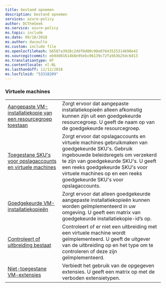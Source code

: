```yaml
---
title: bestand opnemen
description: bestand opnemen
services: azure-policy
author: DCtheGeek
ms.service: azure-policy
ms.topic: include
ms.date: 09/18/2018
ms.author: dacoulte
ms.custom: include file
ms.openlocfilehash: b6587a3928c2ddf0d00c90e07643525314690e42
ms.sourcegitcommit: eb9dd01614b8e95ebc06139c72fa563b25dc6d13
ms.translationtype: HT
ms.contentlocale: nl-NL
ms.lasthandoff: 12/12/2018
ms.locfileid: "53318209"
---
```

### <a name="virtual-machines"></a>Virtuele machines

|  |  |
|---------|---------|
| [Aangepaste VM-installatiekopie van een resourcegroep toestaan](../articles/governance/policy/samples/allow-custom-vm-image.md) |  Zorgt ervoor dat aangepaste installatiekopieën alleen afkomstig kunnen zijn uit een goedgekeurde resourcegroep. U geeft de naam op van de goedgekeurde resourcegroep. |
| [Toegestane SKU's voor opslagaccounts en virtuele machines](../articles/governance/policy/samples/allowed-skus-storage.md) | Zorgt ervoor dat opslagaccounts en virtuele machines gebruikmaken van goedgekeurde SKU's. Gebruik ingebouwde beleidsregels om verzekerd te zijn van goedgekeurde SKU's. U geeft een reeks goedgekeurde SKU's voor virtuele machines op en een reeks goedgekeurde SKU's voor opslagaccounts. |
| [Goedgekeurde VM-installatiekopieën](../articles/governance/policy/samples/allowed-custom-images.md) | Zorgt ervoor dat alleen goedgekeurde aangepaste installatiekopieën kunnen worden geïmplementeerd in uw omgeving. U geeft een matrix van goedgekeurde installatiekopie-id’s op. |
| [Controleert of uitbreiding bestaat](../articles/governance/policy/samples/audit-extension-not-exist.md) | Controleert of er niet een uitbreiding met een virtuele machine wordt geïmplementeerd. U geeft de uitgever van de uitbreiding op en het type om te controleren of deze zijn geïmplementeerd. |
| [Niet-toegestane VM-extensies](../articles/governance/policy/samples/not-allowed-vm-extension.md) | Verbiedt het gebruik van de opgegeven extensies. U geeft een matrix op met de verboden extensietypen. |